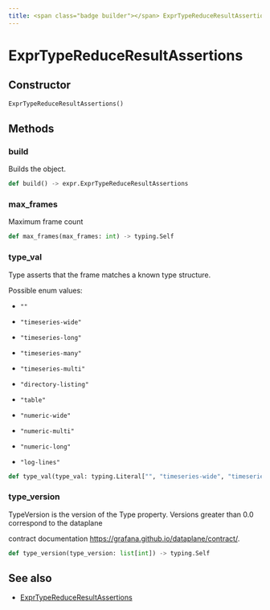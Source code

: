```yaml
---
title: <span class="badge builder"></span> ExprTypeReduceResultAssertions
---
```

# <span class="badge builder"></span> ExprTypeReduceResultAssertions

## Constructor

```python
ExprTypeReduceResultAssertions()
```
## Methods

### <span class="badge object-method"></span> build

Builds the object.

```python
def build() -> expr.ExprTypeReduceResultAssertions
```

### <span class="badge object-method"></span> max_frames

Maximum frame count

```python
def max_frames(max_frames: int) -> typing.Self
```

### <span class="badge object-method"></span> type_val

Type asserts that the frame matches a known type structure.

Possible enum values:

 - `""` 

 - `"timeseries-wide"` 

 - `"timeseries-long"` 

 - `"timeseries-many"` 

 - `"timeseries-multi"` 

 - `"directory-listing"` 

 - `"table"` 

 - `"numeric-wide"` 

 - `"numeric-multi"` 

 - `"numeric-long"` 

 - `"log-lines"` 

```python
def type_val(type_val: typing.Literal["", "timeseries-wide", "timeseries-long", "timeseries-many", "timeseries-multi", "directory-listing", "table", "numeric-wide", "numeric-multi", "numeric-long", "log-lines"]) -> typing.Self
```

### <span class="badge object-method"></span> type_version

TypeVersion is the version of the Type property. Versions greater than 0.0 correspond to the dataplane

contract documentation https://grafana.github.io/dataplane/contract/.

```python
def type_version(type_version: list[int]) -> typing.Self
```

## See also

 * <span class="badge object-type-class"></span> [ExprTypeReduceResultAssertions](./object-ExprTypeReduceResultAssertions.md)
